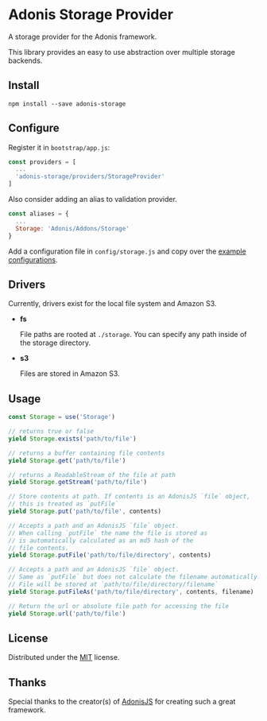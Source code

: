 # Adonis Storage Provider

A storage provider for the Adonis framework.

This library provides an easy to use abstraction over multiple storage backends.

## Install

```
npm install --save adonis-storage
```

## Configure

Register it in `bootstrap/app.js`:

```javascript
const providers = [
  ...
  'adonis-storage/providers/StorageProvider'
]
```

Also consider adding an alias to validation provider.

```javascript
const aliases = {
  ...
  Storage: 'Adonis/Addons/Storage'
}
```

Add a configuration file in `config/storage.js` and copy over the [example configurations](examples/config/storage.js).

## Drivers

Currently, drivers exist for the local file system and Amazon S3.

- **fs**
  
  File paths are rooted at `./storage`. You can specify any path inside of the storage directory.

- **s3**

  Files are stored in Amazon S3.

## Usage

```javascript
const Storage = use('Storage')

// returns true or false
yield Storage.exists('path/to/file')

// returns a buffer containing file contents
yield Storage.get('path/to/file')

// returns a ReadableStream of the file at path
yield Storage.getStream('path/to/file') 

// Store contents at path. If contents is an AdonisJS `file` object,
// this is treated as `putFile`
yield Storage.put('path/to/file', contents)

// Accepts a path and an AdonisJS `file` object.
// When calling `putFile` the name the file is stored as
// is automatically calculated as an md5 hash of the 
// file contents.
yield Storage.putFile('path/to/file/directory', contents)

// Accepts a path and an AdonisJS `file` object.
// Same as `putFile` but does not calculate the filename automatically.
// File will be stored at `path/to/file/directory/filename`
yield Storage.putFileAs('path/to/file/directory', contents, filename)

// Return the url or absolute file path for accessing the file
yield Storage.url('path/to/file')

```

## License

Distributed under the [MIT](LICENSE) license.

## Thanks

Special thanks to the creator(s) of [AdonisJS](http://adonisjs.com/) for creating such a great framework.

